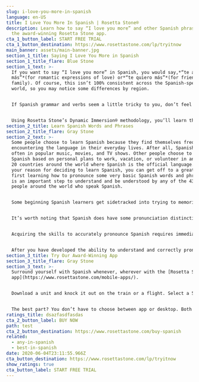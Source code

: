 ```yaml
---
slug: i-love-you-more-in-spanish
language: en-US
title: I Love You More In Spanish | Rosetta Stone®
description: Learn how to say “I love you more” and other Spanish phrases using
  the award-winning Rosetta Stone app.
cta_1_button_label: START FREE TRIAL
cta_1_button_destination: https://www.rosettastone.com/lp/tryitnow
main_banner: assets/main-banner.jpg
section_1_title: Saying I Love You More in Spanish
section_1_title_flare: Blue Stone
section_1_text: >-
  If you want to say “I love you more” in Spanish, you would say,*“te amo
  más”*(for romantic expressions of love) or*“te quiero más”*(for friends and
  family). Of course, this isn’t 100% consistent across the Spanish-speaking
  world, so you may notice some differences by region.


  If Spanish grammar and verbs seem a little tricky to you, don’t feel intimidated. Whether you already speak another Latin-based language (like Italian or French) or have had some exposure to the basics of Spanish itself, getting used to Spanish is unlikely to be a big challenge. That’s because these languages originated from a shared root language, so they not only have thousands of words in common (known as cognates) but other major similarities, down to their general grammar. That’s why you’ll find English words like “opinion” that are identical or nearly-so in French*(opinion)*, Italian*(opinione),*and Spanish*(opinión)*. Aside from the clear overlap in vocabulary and spelling, Spanish has a profoundly clear and consistent system of pronunciation. While languages like English are notorious for spelling and pronunciation irregularities, Spanish only has a few. That said, the Spanish alphabet is nearly the same as the one we use in English, so you only have three more letters to learn:*ch (chay), ll (elle),*and*ñ (eñe).*


  Using Rosetta Stone’s Dynamic Immersion® methodology, you’ll learn the language, not just the words. What makes it so effective is that we prepare you to use your new language in your everyday life. So it’s not just about the features, but what you’re able to do because of them. That way, you’ll be ready to handle any situation with ease and confidence.
section_2_title: Learn Spanish Words and Phrases
section_2_title_flare: Gray Stone
section_2_text: >-
  Some people choose to learn Spanish because they find themselves frequently
  encountering the language in their everyday lives. After all, Spanish pops up
  often in popular music, movies, and TV shows. Other people choose to learn
  Spanish based on personal plans to work, vacation, or volunteer in any of the
  20 countries around the world where Spanish is the official language. Whatever
  your reason for deciding to learn Spanish, you can get off to a great start by
  first learning how to pronounce some very basic Spanish words and phrases. It
  is an important step to understand and be understood by any of the 437 million
  people around the world who speak Spanish.


  Some beginning Spanish learners get sidetracked into trying to memorize lengthy lists of Spanish vocabulary words and phrases. This tedious and time-consuming effort can lead to the undesired outcome of having little-to-no ability to participate in everyday, real-world Spanish conversation. That’s why it’s strongly advised that new Spanish language learners focus on understanding and pronouncing basic words and phrases most commonly used in everyday Spanish conversation. This smart and practical approach to learning Spanish will help you become a confident and comfortable Spanish speaker.


  It’s worth noting that Spanish does have some pronunciation distinctions that can make it a challenge for language learners. As one example, the letter r is pronounced differently and takes some practice for most new learners. This distinct sound is formed by tapping the tip of the tongue on the roof of the mouth, about a third of the way back in the mouth. Some Spanish language experts suggest new Spanish learners practice making the “tt” sound, as it sounds in the English word butter.


  Acquiring the skills to accurately pronounce Spanish requires immediate feedback on your pronunciation efforts. Rosetta Stone helps you get the pronunciation just right in a snap with TruAccent. Our patented speech engine instantly compares your voice to native and non-native speakers, so you get real-time feedback for the most accurate pronunciation. It’s also adjustable, which allows you to fine-tune your accent. TruAccent is among the most powerful tools for helping you learn and speak the Spanish language.


  After you have developed the ability to understand and correctly pronounce basic Spanish words and short phrases, you can move onto learning the longer phrases that make up so much of everyday Spanish conversation. Rosetta Stone’s digestible, 10-minute language lessons are designed to lead you along this natural path to learning. With Rosetta Stone language lessons, you’ll first focus on learning Spanish basic words and phrases, then you’ll move onto learning longer Spanish phrases, and then towards learning to understand and speak Spanish with confidence. Rosetta Stone language lessons are built to help you learn Spanish vocabulary and correct pronunciation for everyday conversational situations.
section_3_title: Try Our Award-Winning App
section_3_title_flare: Gray Stone
section_3_text: >-
  Surround yourself with Spanish whenever, wherever with the [Rosetta Stone
  app](https://www.rosettastone.com/mobile-apps/).


  Download a unit and knock it out on the train or a flight. Select a 5-10 minute lesson and sneak it in while you wait in line or for your ride to show up. And explore dynamic features, like Seek and Speak, where you can point at an object in the real world and get a [translation](https://rosettastone.com/translate).


  The best part? You don’t have to choose between app or desktop. Both come with your subscription and sync, so you can switch between devices seamlessly.
ratings_title: dsazfasdfasdas
cta_2_button_label: BUY NOW
path: test
cta_2_button_destination: https://www.rosettastone.com/buy-spanish
related:
  - any-in-spanish
  - best-in-spanish
date: 2020-06-04T23:11:55.966Z
cta_button_destination: https://www.rosettastone.com/lp/tryitnow
show_ratings: true
cta_button_label: START FREE TRIAL
---
```

